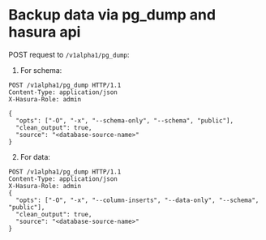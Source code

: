 # Backup data via pg_dump and hasura api

POST request to `/v1alpha1/pg_dump`:

1. For schema:

```
POST /v1alpha1/pg_dump HTTP/1.1
Content-Type: application/json
X-Hasura-Role: admin

{
  "opts": ["-O", "-x", "--schema-only", "--schema", "public"],
  "clean_output": true,
  "source": "<database-source-name>"
}
```

2. For data:

```
POST /v1alpha1/pg_dump HTTP/1.1
Content-Type: application/json
X-Hasura-Role: admin
{
  "opts": ["-O", "-x", "--column-inserts", "--data-only", "--schema", "public"],
  "clean_output": true,
  "source": "<database-source-name>"
}
```
